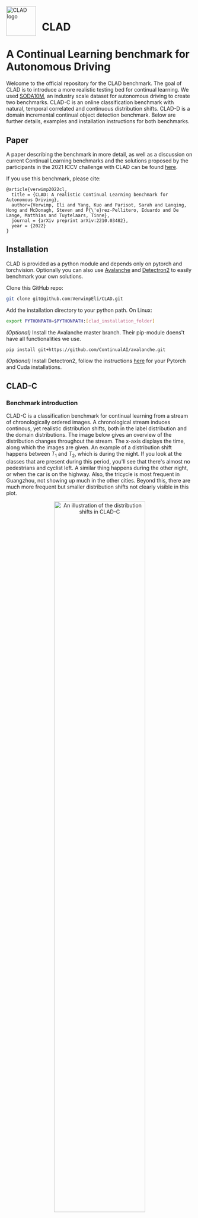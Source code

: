 <img src="./examples/static/logo.svg" width="80" align="left" alt="CLAD logo">

# &nbsp; CLAD

# A Continual Learning benchmark for Autonomous Driving

Welcome to the official repository for the CLAD benchmark. The goal of CLAD is to introduce a more realistic testing
bed for continual learning. We used [SODA10M](https://soda-2d.github.io/index.html), an industry scale dataset for
autonomous driving to create two benchmarks. CLAD-C is an online classification benchmark with natural, temporal 
correlated and continuous distribution shifts. CLAD-D is a domain incremental continual object detection benchmark.
Below are further details, examples and installation instructions for both benchmarks.

## Paper

A paper describing the benchmark in more detail, as well as a discussion on current Continual Learning benchmarks 
and the solutions proposed by the participants in the 2021 ICCV challenge with CLAD can be found 
[here](https://arxiv.org/abs/2210.03482).

If you use this benchmark, please cite:

```
@article{verwimp2022cl,
  title = {CLAD: A realistic Continual Learning benchmark for Autonomous Driving},
  author={Verwimp, Eli and Yang, Kuo and Parisot, Sarah and Lanqing, Hong and McDonagh, Steven and P{\'e}rez-Pellitero, Eduardo and De Lange, Matthias and Tuytelaars, Tinne},
  journal = {arXiv preprint arXiv:2210.03482},
  year = {2022}
}
```
## Installation

CLAD is provided as a python module and depends only on pytorch and torchvision. Optionally you can also use 
[Avalanche](https://avalanche.continualai.org/) and [Detectron2](https://github.com/facebookresearch/detectron2) to 
easily benchmark your own solutions. 

Clone this GitHub repo:
```bash
git clone git@github.com:VerwimpEli/CLAD.git
```
Add the installation directory to your python path. On Linux:
```bash
export PYTHONPATH=$PYTHONPATH:[clad_installation_folder]
```
_(Optional)_ Install the Avalanche master branch. Their pip-module doens't have all functionalities we use.
```bash
pip install git+https://github.com/ContinualAI/avalanche.git
```

_(Optional)_ Install Detectron2, follow the instructions
[here](https://detectron2.readthedocs.io/en/latest/tutorials/install.html) for your Pytorch and Cuda installations.

## CLAD-C

### Benchmark introduction

CLAD-C is a classification benchmark for continual learning  from a stream of chronologically ordered images. 
A chronological stream induces continous, yet realistic distribution 
shifts, both in the label distribution and the domain distributions. The image below gives an overview of the 
distribution changes throughout the stream. The x-axis displays the time, along which the images are given.
An example of a distribution shift happens between $T_1$ and $T_2$, which is during the night. If you look at the 
classes that are present during this period, you'll see that there's almost no pedestrians and cyclist left. A similar
thing happens during the other night, or when the car is on the highway. Also, the tricycle is most frequent in 
Guangzhou, not showing up much in the other cities. Beyond this, there are much more frequent but smaller 
distribution shifts not clearly visible in this plot.

<p align="center">
    <img src="./examples/static/3a_collage.png" width="70%" alt="An illustration of the distribution shifts in CLAD-C">
</p>

As an example, these are three subsequent batches if the batch size is set to 10. Note the domination of the cars and
the multiple appearances of the same images from slightly different angles.  

<p align="center">
    <img src="./examples/static/batches_examples.png" width="70%" alt="example batches of CLAD-C">
</p>


### Evaluation
The goal of the challenge is to maximize $AMCA$, or Average Mean Class Accuracy. This is the mean accuracy over all 
classes, averaged at different points during the datastream. We chose this metric because of the high class imbalance 
in the datastream and such that each class is equally important. We calculate this mean accuracy at different points 
during the stream, since the continual learner should be resistent to distributions shifts which isn't tested if you 
only test at the end of the stream. Somewhat arbitrary, we chose the switches between day and night as testing points
(the $T_i$ in the plot above). This is because we noted that at these points naively trainig is most likely to have 
failed. Summarized, the metric we use in this challenge is:

$$
\begin{equation}
AMCA = \frac{1}{T} \sum_{t} \frac{1}{C} \sum_c a_{c, t}
\end{equation}
$$

where $T$ are number of testing points and $C$ is the number of classes.


### Original Challenge Rules

The original challenge at ICCV had some restrictions, which we believe are still worth considering now. Of course, if there's a good reason to deviate from them, there's no reason for not doing so now. Below are the original rules, order by our perceived importance at this point.

1. Maximal replay memory size is 1000 samples
2. The data should be trained as a stream, i.e. no repetetions of data that's not in the memory. 
3. Maximum batch size is 10
4. No computationally heavy operations are allowed between training and testing (i.e. ideally the model should almost
always be directly usable for predictions).
5. Maximum number of model parameters are 105% those of a typical Resnet50



### Minimal example
The method ```get_cladc_train``` returns a sequence of training sets (which is actually just one large stream of data), 
and should be trained once, in the returned 
order. After each set, the model should be tested. `get_cladc_val` or `get_cladc_test` returns a single validation 
or test set. For more elaborate examples, both with and without Avalanche, see [here](./examples). 

```python
import clad

import torch
import torchvision.models
from torch.nn import Linear
from torch.utils.data import DataLoader

model = torchvision.models.resnet18(weights=False)
model.fc = Linear(model.fc.in_features, 7, bias=True)

optimizer = torch.optim.SGD(model.parameters(), lr=0.01)

train_sets = clad.get_cladc_train('../../data')

val_set = clad.get_cladc_val('../../data')
val_loader = DataLoader(val_set, batch_size=10)
tester = clad.AMCAtester(val_loader, model)

for t, ts in enumerate(train_sets):
    print(f'Training task {t}')
    loader = DataLoader(ts, batch_size=10, shuffle=False)
    for data, target in loader:
        optimizer.zero_grad()
        output = model(data)
        loss = torch.nn.functional.cross_entropy(output, target)
        loss.backward()
        optimizer.step()

    print('testing....')
    tester.evaluate()
    tester.summarize(print_results=True)
```

### Results
The graph below shows the results of finetuning and training wiht a rehearsal memory while oversampling rare classes 
from that memory on the CLAD-C benchmark. The model used is a ResNet50, for more details, see the CLAD paper. 

<p align="center">
    <img src="./examples/static/classes_accuracy_smaller.png" width="50%" 
    alt="Example images of the CLAD-D tasks">
</p>

To be expected soon: some baseline models and the results of the ICCV '21 challenge on this benchmark. 

## CLAD-Detection

### Benchmark introduction

CLAD-D is a domain incremental continual object detection benchmark. Images from the SODA10M dataset are divided
into four tasks, which should be learned incrementally by a machine learning model, without accessing the past data.
The final performance of the model will be the average mAP over all tasks. The 4 tasks are defined as:

Task 1: clear weather - daytime - citystreet &nbsp; &nbsp;  (4470 - 497 - 2433) <br/>
Task 2: clear weather - daytime - **highway** &nbsp; &nbsp;  (1329 - 148 - 3126) <br/>
Task 3: **night** &nbsp; &nbsp;  (1480 - 165 - 2968) <br/>
Task 4: **rainy** - daytime &nbsp; &nbsp; (524 - 59 - 1442) <br/> 

Where the numbers between brackets indicate respectively the number of training, validation and test images per task.
Below are some examples images of each task, with the corresponding bounding box annotations. The domain gaps in this
benchmark are less harsh than those in domain-incrmental learning, yet still not trivial to overcome. 

<p align="center">
    <img src="./examples/static/clad_d_examples.png" width="70%" 
    alt="Example images of the CLAD-D tasks">
</p>

### Evaluation

CLAD-D is evaluated using the average mAP @IOU = 0.5, as in VOC Pascal. We then average this over all four tasks to give each task equal weight.

$$
\text{Average mAP} = \frac{1}{T} \sum_{t} \text{mAP}_t
$$

### Original Challenge Rules

The original challenge had some restirctions, some of which we believe are still worth considering. Of course, 
if there's a good reason to deviate from them, there's no reason for not doing so now. Below are the original rules, 
ordered by our perceived importance at this point.

1. Maximal rehearsal memory of 250 samples.
2. Only pretraining on Microsoft COCO and/or ImageNet1K.

### Minimal Example
To get the Avalanche-style benchmark, simply use the `get_cladd_avalanche` method, which will create an Avalanche
benchmark in the usual format. Then your strategy can be created using the `ObjectDetectionTemplate`, with optional 
training and testing plugins. 

```python
import clad

import logging
import torch
import torchvision

from torchvision.models.detection.faster_rcnn import FastRCNNPredictor
from avalanche.training.supervised.naive_object_detection import ObjectDetectionTemplate
from avalanche.evaluation.metrics import loss_metrics
from avalanche.evaluation.metrics.detection import DetectionMetrics
from avalanche.logging import InteractiveLogger
from avalanche.training.plugins import EvaluationPlugin

logging.basicConfig(level=logging.NOTSET)

# Get benchmark and models
benchmark = clad.get_cladd_avalanche(root='../../data')
model = torchvision.models.detection.fasterrcnn_resnet50_fpn(pretrained=True).to('cuda')

# Update model and create optimizer
in_features = model.roi_heads.box_predictor.cls_score.in_features
model.roi_heads.box_predictor = FastRCNNPredictor(in_features, 6+1)
optimizer = torch.optim.SGD(model.parameters(), lr=0.005, momentum=0.9, weight_decay=0.0005)

# Create Avalanche strategy
cl_strategy = ObjectDetectionTemplate(
    model=model,
    optimizer=optimizer,
    train_mb_size=5,
    train_epochs=1,
    eval_mb_size=5,
    device='cuda',
    evaluator=EvaluationPlugin(
        loss_metrics(epoch_running=True),
        DetectionMetrics(default_to_coco=True),
        loggers=[InteractiveLogger()],
    ),
)

# Train and test loop
for i, experience in enumerate(benchmark.train_stream):
    cl_strategy.train(experience, num_workers=4)
    cl_strategy.eval(benchmark.test_stream, num_workers=4)
```
To use Detectron2 to train CLAD-D, you only have to call `register_cladd_detectron`, which will register the CLAD-D
datasets names to the DatasetCatalog of Detectron2. Then you can just use the names of the datasets in your config 
files. Detectron2 doesn't support training multiple datasets sequentially, although you can probably write a script to 
fix that. 
```python
import clad

from detectron2.model_zoo import model_zoo
from detectron2.engine import DefaultTrainer, DefaultPredictor
from detectron2.config import get_cfg
from detectron2.evaluation import COCOEvaluator, inference_on_dataset
from detectron2.data import build_detection_test_loader

# This registers the CLAD-D datasets in Detectron2. They're accessible with the names cladd_T[i]_[split], with
# i the task-ID and [split] one of train/val/test.
clad.register_cladd_detectron(root='../../data')

cfg = get_cfg()

# Loads basic config file and then merges with our config file
cfg.merge_from_file(model_zoo.get_config_file("PascalVOC-Detection/faster_rcnn_R_50_C4.yaml"))
cfg.merge_from_file('./examples/cladd_detectron_ex.yaml')

trainer = DefaultTrainer(cfg)
trainer.resume_or_load()
trainer.train()

predictor = DefaultPredictor(cfg)

for test_dataset in cfg.DATASETS.TEST:
    evaluator = COCOEvaluator(test_dataset, output_dir=f"{cfg.OUTPUT_DIR}/{test_dataset}")
    val_loader = build_detection_test_loader(cfg, test_dataset)
    print(inference_on_dataset(predictor.model, val_loader, evaluator))
```
### Results
The graph below shows the per class fine-tune mAP's at IOU 0.5 when finetuning a Faster-RCNN model with a ResNet50 
backbone. While the model doesn't catastrophically forget, training on a different domain distribution does harm the 
performance on previous domains. For more details, see the CLAD paper. 

<p align="center">
    <img src="./examples/static/finetune_b.png" width="30%" 
    alt="Example images of the CLAD-D tasks">
</p>

To be expected: more baselines and the results of in the ICCV challenge.
